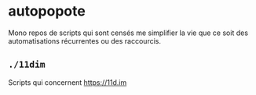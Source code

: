 # autopopote

Mono repos de scripts qui sont censés me simplifier la vie que ce soit des automatisations récurrentes ou des raccourcis.

## `./11dim`

Scripts qui concernent https://11d.im
